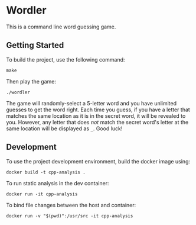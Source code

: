 # Wordler

This is a command line word guessing game.

## Getting Started

To build the project, use the following command:

```
make
```

Then play the game:

```
./wordler
```

The game will randomly-select a 5-letter word and you have unlimited guesses to get the word right. Each time you guess, if you have a letter that matches the same location as it is in the secret word, it will be revealed to you. However, any letter that does *not* match the secret word's letter at the same location will be displayed as `_`. Good luck!


## Development

To use the project development environment, build the docker image using:

```
docker build -t cpp-analysis .
```

To run static analysis in the dev container:

```
docker run -it cpp-analysis
```

To bind file changes between the host and container:

```
docker run -v "$(pwd)":/usr/src -it cpp-analysis
```